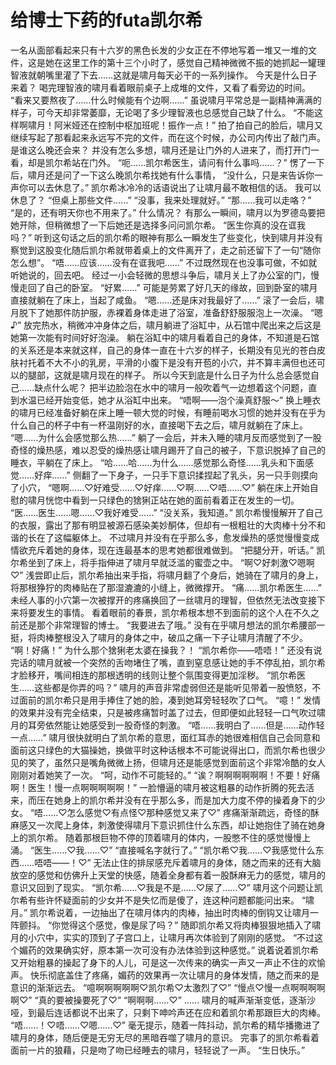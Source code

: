 # 给博士下药的futa凯尔希

一名从面部看起来只有十六岁的黑色长发的少女正在不停地写着一堆又一堆的文件，这是她在这里工作的第十三个小时了，感觉自己精神微微不振的她抓起一罐理智液就朝嘴里灌了下去……这就是啸月每天必干的一系列操作。
今天是什么日子来着？
喝完理智液的啸月看着眼前桌子上成堆的文件，又看了看旁边的时间。
“看来又要熬夜了……什么时候能有个边啊……”
虽说啸月平常总是一副精神满满的样子，可今天却非常萎靡，无论喝了多少理智液也总感觉自己缺了什么。
“不能这样啊啸月！阿米娅还在控制中枢加班呢！振作一点！”
拍了拍自己的脸后，啸月又继续写起了那看起来永远写不完的文件，而在这个时候，办公司内传出了敲门声。
是谁这么晚还会来？
并没有怎么多想，啸月还是让门外的人进来了，而打开门一看，却是凯尔希站在门外。
“呃……凯尔希医生，请问有什么事吗……？”
愣了一下后，啸月还是问了一下这么晚凯尔希找她有什么事情，
“没什么，只是来告诉你一声你可以去休息了。”
凯尔希冰冷冷的话语说出了让啸月最不敢相信的话。
我可以休息了？
“但桌上那些文件……”
“没事，我来处理就好。”
“那……我可以走咯？”
“是的，还有明天你也不用来了。”
什么情况？
有那么一瞬间，啸月以为罗德岛要把她开除，但稍微想了一下后她还是选择多问问凯尔希。
“医生你真的没在诓我吗？”
听到这句话之后的凯尔希的眼神有那么一瞬发生了些变化，快到啸月并没有察觉到这股变化随后凯尔希就带着桌上的文件离开了，走之前还留下了一句“随你怎么想”。
“唔……应该……没有在诓我吧……”
不过既然现在也没事可做，不如就听她说的，回去吧。
经过一小会轻微的思想斗争后，啸月关上了办公室的门，慢慢走回了自己的卧室。
“好累……”
可能是劳累了好几天的缘故，回到卧室的啸月直接就躺在了床上，当起了咸鱼。
“嗯……还是床对我最好了……”
滚了一会后，啸月脱下了她那件防护服，赤裸着身体走进了浴室，准备舒舒服服泡上一次澡。
“嗯♪”
放完热水，稍微冲冲身体之后，啸月躺进了浴缸中，从石馆中爬出来之后这是她第一次能有时间好好泡澡。
躺在浴缸中的啸月看着自己的身体，不知道是石馆的关系还是本来就这样，自己的身体一直在十六岁的样子，长期没有见光的苍白皮肤衬托着不大不小的乳房，平滑的小腹下是没有开苞的小穴，并不算丰满但也还可以的腿部，这就是啸月现在的样子。
所以今天到底是什么日子为什么总会感觉自己……缺点什么呢？
把半边脸泡在水中的啸月一般吹着气一边想着这个问题，直到水温已经开始变低，她才从浴缸中出来。
“唔啊——泡个澡真舒服～”
换上睡衣的啸月已经准备好躺在床上睡一顿大觉的时候，有睡前喝水习惯的她并没有在乎为什么自己的杯子中有一杯温刚好的水，直接喝下去之后，啸月就躺在了床上。
“嗯……为什么会感觉那么热……”
躺了一会后，并未入睡的啸月反而感觉到了一股奇怪的燥热感，难以忍受的燥热感让啸月踢开了自己的被子，下意识脱掉了自己的睡衣，平躺在了床上。
“哈……哈……为什么……感觉那么奇怪……乳头和下面感觉……好痒……”
侧翻了一下身子，一只手下意识揉捏起了乳头，另一只手则摸向了小穴，
“嗯啊……♡好难受……♡好痒……♡啊……♡唔……♡”
躺在床上开始自慰的啸月恍惚中看到一只绿色的猞猁正站在她的面前看着正在发生的一切。
“医……医生……嗯……♡我好难受……”
“没关系，我知道。”
凯尔希慢慢解开了自己的衣服，露出了那有明显被源石感染美妙酮体，但却有一根粗壮的大肉棒十分不和谐的长在了这幅躯体上。
不过啸月并没有在乎那么多，愈发燥热的感觉慢慢变成情欲充斥着她的身体，现在连最基本的思考她都很难做到。
“把腿分开，听话。”
凯尔希坐到了床上，将手指伸进了啸月早就泛滥的蜜壶之中。
“啊♡好刺激♡嗯啊♡”
浅尝即止后，凯尔希抽出来手指，将啸月翻了个身后，她骑在了啸月的身上，将那根狰狞的肉棒贴在了那湿漉漉的小缝上，微微撑开。
“痛……凯尔希医生……”
未经人事的小穴第一次被撑开的疼痛换回了一丝啸月的理智，但依然无法改变接下来将要发生的事情。
看着眼前的春景，凯尔希根本想不到面前的这个人在不久之前还是那个非常理智的博士。
“我要进去了哦。”
没有在乎啸月想法的凯尔希腰部一挺，将肉棒整根没入了啸月的身体之中，破瓜之痛一下子让啸月清醒了不少。
“啊！好痛！”
为什么那个猞猁老太婆在操我？！
“凯尔希你——唔唔！”
还没有说完话的啸月就被一个突然的舌吻堵住了嘴，直到窒息感让她的手不停乱拍，凯尔希才脸移开，嘴间相连的那根透明的线则让整个氛围变得更加淫秽。
“凯尔希医生……这些都是你弄的吗？”
啸月的声音非常虚弱但还是能听见带着一股愤怒，不过面前的凯尔希只是用手捧住了她的脸，凑到她耳旁轻轻吹了口气。
“噫！”
发情的效果并没有完全结束，只是被疼痛暂时盖了过去，但即便如此轻轻一口气吹过啸月的耳旁依然能让她感受到一股奇怪的刺激。
“唔……我明白了……但是……动作轻一点……”
啸月很快就明白了凯尔希的意思，面红耳赤的她很难相信自己会同意和面前这只绿色的大猫操她，换做平时这种话根本不可能说得出口，而凯尔希也很少见的笑了，虽然只是嘴角微微上扬，但啸月还是能感觉到面前这个非常冷酷的女人刚刚对着她笑了一次。
“呵，动作不可能轻的。”
“诶？啊啊啊啊啊啊！不要！好痛啊！医生！慢一点啊啊啊啊啊！”
一脸懵逼的啸月被这粗暴的动作折腾的死去活来，而压在她身上的凯尔希并没有在乎那么多，而是加大力度不停的操着身下的少女。
“唔……♡怎么感觉♡有点怪♡那种感觉又来了♡”
疼痛渐渐疏远，奇怪的酥麻感又一次爬上身体，刺激使得啸月下意识抓住什么东西，却让她抱住了骑在她身上的凯尔希。
随着那根巨物不停的顶着啸月的体内，一股憋不住的感觉慢慢上涌。
“医生……♡我……♡”
“直接喊名字就行了。”
“凯尔希♡我……♡我感觉什么东西……唔唔——！♡”
无法止住的排尿感充斥着啸月的身体，随之而来的还有大脑放空的感觉和仿佛升上天堂的快感，随着全身都有着一股酥麻无力的感觉，啸月的意识又回到了现实。
“凯尔希……♡我是不是……♡尿了……♡”
啸月这个问题让凯尔希有些许怀疑面前的少女并不是失忆而是傻了，连这种问题都能问出来。
“啸月。”
凯尔希说着，一边抽出了在啸月体内的肉棒，抽出时肉棒的倒钩又让啸月一阵颤抖。
“你觉得这个感觉，像是尿了吗？”
随即凯尔希又将肉棒狠狠地插入了啸月的小穴中，实实的顶到了子宫口上，让啸月再次体验到了刚刚的感觉。
“不过这个媚药的效果确实好，原本第一次可没有办法体验到这种感觉。”
说着说着凯尔希又开始粗暴的操起了身下的人儿，可是这一次传来的确实一声又一声止不住的欢愉声。
快乐彻底盖住了疼痛，媚药的效果再一次让啸月的身体发情，随之而来的是意识的渐渐远去。
“噫啊啊啊啊啊♡凯尔希♡太激烈了♡”
“慢点♡慢一点啊啊啊啊啊♡”
“真的要被操要死了♡”
“啊啊啊……♡”
……
啸月的喊声渐渐变低，逐渐沙哑，到最后连话都说不出来了，只剩下呻吟声还在应和着凯尔希那跟巨大的肉棒。
“唔……！♡唔……♡嗯……♡”
毫无提示，随着一阵抖动，凯尔希的精华播撒进了啸月的身体，随后便是无穷无尽的黑暗吞噬了啸月的意识。
完事了的凯尔希看着面前一片的狼藉，只是吻了吻已经睡去的啸月，轻轻说了一声。
“生日快乐。”